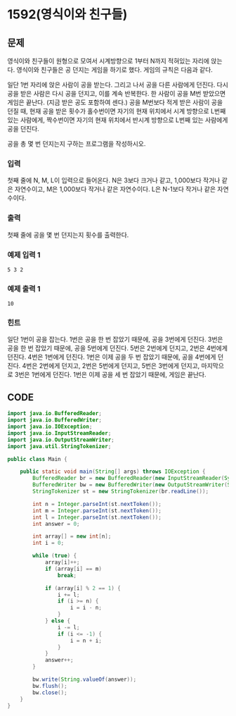 # 1592\(영식이와 친구들\)

## 문제

영식이와 친구들이 원형으로 모여서 시계방향으로 1부터 N까지 적혀있는 자리에 앉는다. 영식이와 친구들은 공 던지는 게임을 하기로 했다. 게임의 규칙은 다음과 같다.

일단 1번 자리에 앉은 사람이 공을 받는다. 그리고 나서 공을 다른 사람에게 던진다. 다시 공을 받은 사람은 다시 공을 던지고, 이를 계속 반복한다. 한 사람이 공을 M번 받았으면 게임은 끝난다. \(지금 받은 공도 포함하여 센다.\) 공을 M번보다 적게 받은 사람이 공을 던질 때, 현재 공을 받은 횟수가 홀수번이면 자기의 현재 위치에서 시계 방향으로 L번째 있는 사람에게, 짝수번이면 자기의 현재 위치에서 반시계 방향으로 L번째 있는 사람에게 공을 던진다.

공을 총 몇 번 던지는지 구하는 프로그램을 작성하시오.

### 입력

첫째 줄에 N, M, L이 입력으로 들어온다. N은 3보다 크거나 같고, 1,000보다 작거나 같은 자연수이고, M은 1,000보다 작거나 같은 자연수이다. L은 N-1보다 작거나 같은 자연수이다.

### 출력

첫째 줄에 공을 몇 번 던지는지 횟수를 출력한다.

### 예제 입력 1

```text
5 3 2
```

### 예제 출력 1

```text
10
```

### 힌트

일단 1번이 공을 잡는다. 1번은 공을 한 번 잡았기 때문에, 공을 3번에게 던진다. 3번은 공을 한 번 잡았기 때문에, 공을 5번에게 던진다. 5번은 2번에게 던지고, 2번은 4번에게 던진다. 4번은 1번에게 던진다. 1번은 이제 공을 두 번 잡았기 때문에, 공을 4번에게 던진다. 4번은 2번에게 던지고, 2번은 5번에게 던지고, 5번은 3번에게 던지고, 마지막으로 3번은 1번에게 던진다. 1번은 이제 공을 세 번 잡았기 때문에, 게임은 끝난다.  


## CODE

```java
import java.io.BufferedReader;
import java.io.BufferedWriter;
import java.io.IOException;
import java.io.InputStreamReader;
import java.io.OutputStreamWriter;
import java.util.StringTokenizer;

public class Main {

	public static void main(String[] args) throws IOException {
		BufferedReader br = new BufferedReader(new InputStreamReader(System.in));
		BufferedWriter bw = new BufferedWriter(new OutputStreamWriter(System.out));
		StringTokenizer st = new StringTokenizer(br.readLine());

		int n = Integer.parseInt(st.nextToken());
		int m = Integer.parseInt(st.nextToken());
		int l = Integer.parseInt(st.nextToken());
		int answer = 0;

		int array[] = new int[n];
		int i = 0;

		while (true) {
			array[i]++;
			if (array[i] == m)
				break;

			if (array[i] % 2 == 1) {
				i += l;
				if (i >= n) {
					i = i - n;
				}
			} else {
				i -= l;
				if (i <= -1) {
					i = n + i;
				}
			}
			answer++;
		}

		bw.write(String.valueOf(answer));
		bw.flush();
		bw.close();
	}
}
```

